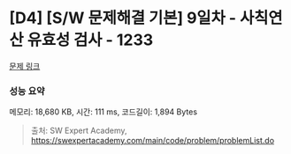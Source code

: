 # [D4] [S/W 문제해결 기본] 9일차 - 사칙연산 유효성 검사 - 1233 

[문제 링크](https://swexpertacademy.com/main/code/problem/problemDetail.do?contestProbId=AV141176AIwCFAYD) 

### 성능 요약

메모리: 18,680 KB, 시간: 111 ms, 코드길이: 1,894 Bytes



> 출처: SW Expert Academy, https://swexpertacademy.com/main/code/problem/problemList.do